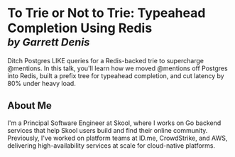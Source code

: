 # To Trie or Not to Trie: Typeahead Completion Using Redis <br> <sub>_by Garrett Denis_</sub>

Ditch Postgres LIKE queries for a Redis-backed trie to supercharge @mentions. In this talk, you'll learn how we moved @mentions off Postgres into Redis, built a prefix tree for typeahead completion, and cut latency by 80% under heavy load.

## About Me

I'm a Principal Software Engineer at Skool, where I works on Go backend services that help Skool users build and find their online community. Previously, I've worked on platform teams at ID.me, CrowdStrike, and AWS, delivering high-availability services at scale for cloud-native platforms.